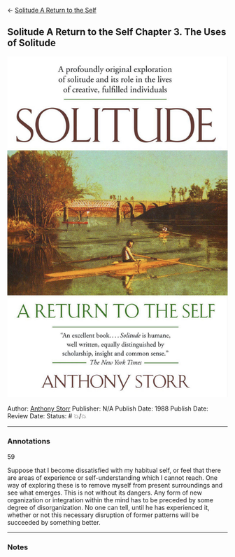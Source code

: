 \<- [Solitude A Return to the Self](Solitude%20A%20Return%20to%20the%20Self.md)

## Solitude A Return to the Self Chapter 3. The Uses of Solitude

[ ![150](%E2%9A%99%EF%B8%8F%20Tools/%F0%9F%93%B8%20Images/5091CAD5-76EE-4C7E-B790-CBBC8DCE0679.jpeg) ](https://www.amazon.com/Solitude-Return-Self-Anthony-Storr-ebook/dp/B00X4115XI/ref=tmm_kin_swatch_0?_encoding=UTF8&qid=1673114956&sr=8-1)

Author: [Anthony Storr]()
Publisher: N/A
Publish Date: 1988
Publish Date:
Review Date:
Status: # 💥/💥

---

### Annotations

59

Suppose that I become dissatisfied with my habitual self, or feel that there are areas of experience or self-understanding which I cannot reach. One way of exploring these is to remove myself from present surroundings and see what emerges. This is not without its dangers. Any form of new organization or integration within the mind has to be preceded by some degree of disorganization. No one can tell, until he has experienced it, whether or not this necessary disruption of former patterns will be succeeded by something better.

---

### Notes
